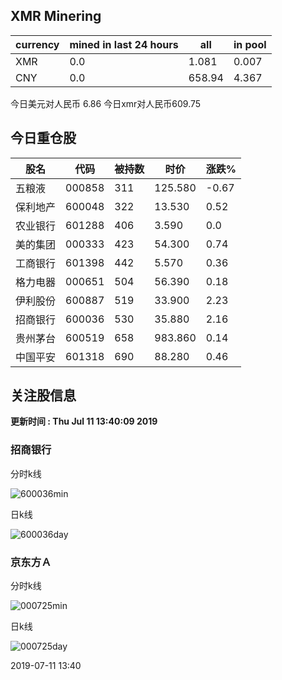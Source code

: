## XMR Minering

|currency|mined in last 24 hours|all|in pool|
|---|---|---|---|
|XMR|0.0|1.081|0.007|
|CNY|0.0|658.94|4.367|

今日美元对人民币 6.86	今日xmr对人民币609.75


## 今日重仓股 

|股名|代码|被持数|时价|涨跌%|
|---|---|---|---|---|
|五粮液|000858|311|125.580|-0.67|
|保利地产|600048|322|13.530|0.52|
|农业银行|601288|406|3.590|0.0|
|美的集团|000333|423|54.300|0.74|
|工商银行|601398|442|5.570|0.36|
|格力电器|000651|504|56.390|0.18|
|伊利股份|600887|519|33.900|2.23|
|招商银行|600036|530|35.880|2.16|
|贵州茅台|600519|658|983.860|0.14|
|中国平安|601318|690|88.280|0.46|

## 关注股信息
**更新时间 : Thu Jul 11 13:40:09 2019**
### 招商银行 
分时k线

![600036min](http://image.sinajs.cn/newchart/min/n/sh600036.gif)

日k线

![600036day](http://image.sinajs.cn/newchart/daily/n/sh600036.gif)

### 京东方Ａ 
分时k线

![000725min](http://image.sinajs.cn/newchart/min/n/sz000725.gif)

日k线

![000725day](http://image.sinajs.cn/newchart/daily/n/sz000725.gif)

2019-07-11 13:40